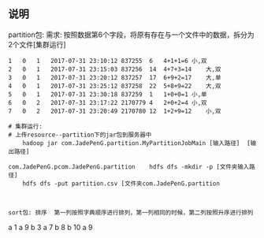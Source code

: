 ## 说明
partition包: 需求: 按照数据第6个字段，将原有存在与一个文件中的数据，拆分为2个文件[集群运行]

```
1	0	1	2017-07-31 23:10:12	837255	6	4+1+1=6	小,双
2	0	1	2017-07-31 23:15:03	837256	14	4+7+3=14	大,双
3	0	1	2017-07-31 23:20:12	837257	17	6+9+2=17	大,单
4	0	1	2017-07-31 23:25:12	837258	22	5+8+9=22	大,双
5	0	1	2017-07-31 23:30:18	837259	1	1+0+0=1	小,单
6	0	2	2017-07-31 23:17:22	2170779	4	2+0+2=4	小,双
7	0	2	2017-07-31 23:20:49	2170780	12	1+2+9=12	小,双
```

```properties
# 集群运行: 
# 上传resource--partition下的jar包到服务器中
	hadoop jar com.JadePenG.partition.MyPartitionJobMain [输入路径]  [输出路径]

com.JadePenG.pcom.JadePenG.partition	hdfs dfs -mkdir -p [文件夹输入路径]
	hdfs dfs -put partition.csv [文件夹com.JadePenG.partition



sort包: 排序  第一列按照字典顺序进行排列，第一列相同的时候，第二列按照升序进行排列

```
a	1
a	9
b	3
a	7
b	8
b	10
a	9
```

